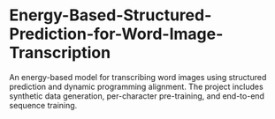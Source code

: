 # Energy-Based-Structured-Prediction-for-Word-Image-Transcription
An energy-based model for transcribing word images using structured prediction and dynamic programming alignment. The project includes synthetic data generation, per-character pre-training, and end-to-end sequence training.
